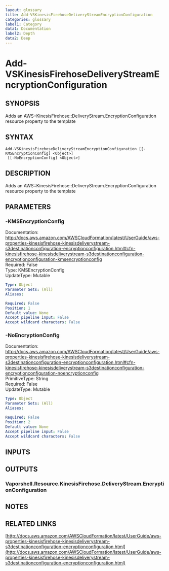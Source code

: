 ```yaml
---
layout: glossary
title: Add-VSKinesisFirehoseDeliveryStreamEncryptionConfiguration
categories: glossary
label1: Category
data1: Documentation
label2: Depth
data2: Deep
---
```


# Add-VSKinesisFirehoseDeliveryStreamEncryptionConfiguration

## SYNOPSIS
Adds an AWS::KinesisFirehose::DeliveryStream.EncryptionConfiguration resource property to the template

## SYNTAX

```
Add-VSKinesisFirehoseDeliveryStreamEncryptionConfiguration [[-KMSEncryptionConfig] <Object>]
 [[-NoEncryptionConfig] <Object>]
```

## DESCRIPTION
Adds an AWS::KinesisFirehose::DeliveryStream.EncryptionConfiguration resource property to the template

## PARAMETERS

### -KMSEncryptionConfig
Documentation: http://docs.aws.amazon.com/AWSCloudFormation/latest/UserGuide/aws-properties-kinesisfirehose-kinesisdeliverystream-s3destinationconfiguration-encryptionconfiguration.html#cfn-kinesisfirehose-kinesisdeliverystream-s3destinationconfiguration-encryptionconfiguration-kmsencryptionconfig    
Required: False    
Type: KMSEncryptionConfig    
UpdateType: Mutable

```yaml
Type: Object
Parameter Sets: (All)
Aliases: 

Required: False
Position: 1
Default value: None
Accept pipeline input: False
Accept wildcard characters: False
```

### -NoEncryptionConfig
Documentation: http://docs.aws.amazon.com/AWSCloudFormation/latest/UserGuide/aws-properties-kinesisfirehose-kinesisdeliverystream-s3destinationconfiguration-encryptionconfiguration.html#cfn-kinesisfirehose-kinesisdeliverystream-s3destinationconfiguration-encryptionconfiguration-noencryptionconfig    
PrimitiveType: String    
Required: False    
UpdateType: Mutable

```yaml
Type: Object
Parameter Sets: (All)
Aliases: 

Required: False
Position: 2
Default value: None
Accept pipeline input: False
Accept wildcard characters: False
```

## INPUTS

## OUTPUTS

### Vaporshell.Resource.KinesisFirehose.DeliveryStream.EncryptionConfiguration

## NOTES

## RELATED LINKS

[http://docs.aws.amazon.com/AWSCloudFormation/latest/UserGuide/aws-properties-kinesisfirehose-kinesisdeliverystream-s3destinationconfiguration-encryptionconfiguration.html](http://docs.aws.amazon.com/AWSCloudFormation/latest/UserGuide/aws-properties-kinesisfirehose-kinesisdeliverystream-s3destinationconfiguration-encryptionconfiguration.html)

